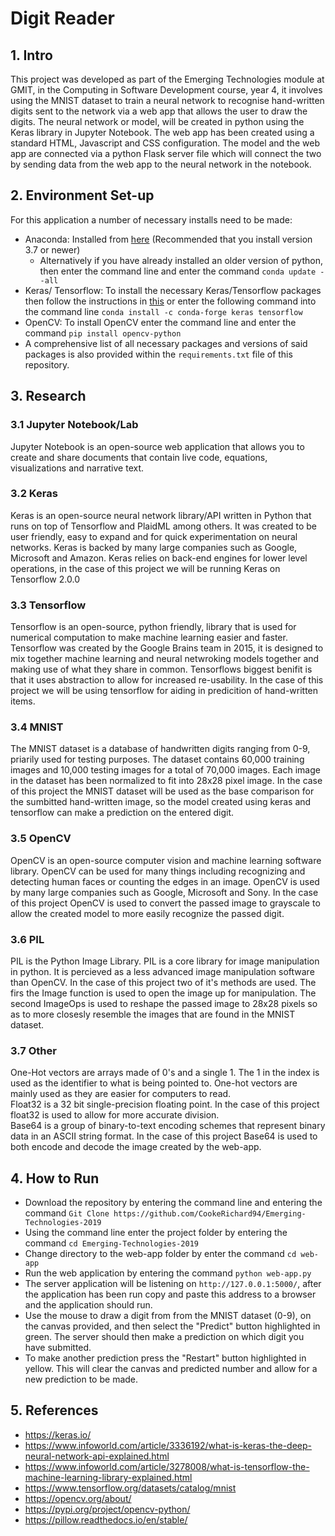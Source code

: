 # Digit Reader
## 1. Intro
This project was developed as part of the Emerging Technologies module at GMIT, in the Computing in Software Development course, year 4, it involves using the MNIST dataset to train a neural network to recognise hand-written digits sent to the network via a web app that allows the user to draw the digits. The neural network or model, will be created in python using the Keras library in Jupyter Notebook. The web app has been created using a  standard HTML, Javascript and CSS configuration. The model and the web app are connected via a python Flask server file which will connect the two by sending data from the web app to the neural network in the notebook.

## 2. Environment Set-up
For this application a number of necessary installs need to be made:

* Anaconda: Installed from [here](https://www.anaconda.com/distribution/) (Recommended that you install version 3.7 or newer)
  * Alternatively if you have already installed an older version of python, then enter the command line and enter the command ```conda update --all ```
* Keras/ Tensorflow: To install the necessary Keras/Tensorflow packages then follow the instructions in [this](https://web.microsoftstream.com/video/f6bd0f1c-802c-4c0a-bc54-211bc9d85ba5) or enter the following command into the command line ``` conda install -c conda-forge keras tensorflow ```
* OpenCV: To install OpenCV enter the command line and enter the command ```pip install opencv-python ```
* A comprehensive list of all necessary packages and versions of said packages is also provided within the ```requirements.txt``` file of this repository.

## 3. Research
### 3.1 Jupyter Notebook/Lab
Jupyter Notebook is an open-source web application that allows you to create and share documents that contain live code, equations, visualizations and narrative text. 
### 3.2 Keras
Keras is an open-source neural network library/API written in Python that runs on top of Tensorflow and PlaidML among others. It was created to be user friendly, easy to expand and for quick experimentation on neural networks. Keras is backed by many large companies such as Google, Microsoft and Amazon. Keras relies on back-end engines for lower level operations, in the case of this project we will be running Keras on Tensorflow 2.0.0
### 3.3 Tensorflow
Tensorflow is an open-source, python friendly, library that is used for numerical computation to make machine learning easier and faster. Tensorflow was created by the Google Brains team in 2015, it is designed to mix together machine learning and neural netwroking models together and making use of what they share in common. Tensorflows biggest benifit is that it uses abstraction to allow for increased re-usability. In the case of this project we will be using tensorflow for aiding in predicition of hand-written items.
### 3.4 MNIST
The MNIST dataset is a database of handwritten digits ranging from 0-9, priarily used for testing purposes. The dataset contains 60,000 training images and 10,000 testing images for a total of 70,000 images. Each image in the dataset has been normalized to fit into 28x28 pixel image. In the case of this project the MNIST dataset will be used as the base comparison for the sumbitted hand-written image, so the model created using keras and tensorflow can make a prediction on the entered digit.
### 3.5 OpenCV
OpenCV is an open-source computer vision and machine learning software library. OpenCV can be used for many things including recognizing and detecting human faces or counting the edges in an image. OpenCV is used by many large companies such as Google, Microsoft and Sony. In the case of this project OpenCV is used to convert the passed image to grayscale to allow the created model to more easily recognize the passed digit.
### 3.6 PIL
PIL is the Python Image Library. PIL is a core library for image manipulation in python. It is percieved as a less advanced image manipulation software than OpenCV. In the case of this project two of it's methods are used. The firs the Image function is used to open the image up for manipulation. The second ImageOps is used to reshape the passed image to 28x28 pixels so as to more closesly resemble the images that are found in the MNIST dataset.
### 3.7 Other
One-Hot vectors are arrays made of 0's and a single 1. The 1 in the index is used as the identifier to what is being pointed to. One-hot vectors are mainly used as they are easier for computers to read.    
Float32 is a 32 bit single-precision floating point. In the case of this project float32 is used to allow for more accurate division.   
Base64 is a group of binary-to-text encoding schemes that represent binary data in an ASCII string format. In the case of this project Base64 is used to both encode and decode the image created by the web-app.
## 4. How to Run

* Download the repository by entering the command line and entering the command ```Git Clone https://github.com/CookeRichard94/Emerging-Technologies-2019 ```
* Using the command line enter the project folder by entering the command ``` cd Emerging-Technologies-2019 ```
* Change directory to the web-app folder by enter the command ``` cd web-app ```
* Run the web application by entering the command ``` python web-app.py ```
* The server application will be listening on ```http://127.0.0.1:5000/```, after the application has been run copy and paste this address to a browser and the application should run.
* Use the mouse to draw a digit from from the MNIST dataset (0-9), on the canvas provided, and then select the "Predict" button highlighted in green. The server should then make a prediction on which digit you have submitted.
* To make another prediction press the "Restart" button highlighted in yellow. This will clear the canvas and predicted number and allow for a new prediction to be made.

## 5. References
 * https://keras.io/
 * https://www.infoworld.com/article/3336192/what-is-keras-the-deep-neural-network-api-explained.html
 * https://www.infoworld.com/article/3278008/what-is-tensorflow-the-machine-learning-library-explained.html
 * https://www.tensorflow.org/datasets/catalog/mnist
 * https://opencv.org/about/
 * https://pypi.org/project/opencv-python/
 * https://pillow.readthedocs.io/en/stable/
 

